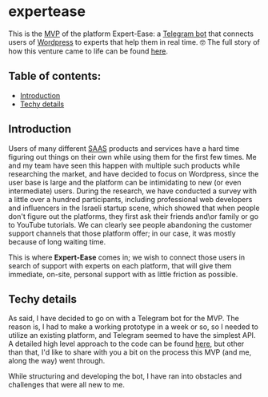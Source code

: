 # expertease
This is the [MVP]() of the platform Expert-Ease: a [Telegram bot](https://core.telegram.org/bots) that connects users of [Wordpress](https://wordpress.org/) to experts that help them in real time. :nerd_face:
The full story of how this venture came to life can be found [here]().

## Table of contents:
 - [Introduction](#introduction)
 - [Techy details](#techy-details)
 
 ## Introduction
 Users of many different [SAAS](https://en.wikipedia.org/wiki/Software_as_a_service) products and services have a hard time figuring out things on their own while using them for the first few times.
 Me and my team have seen this happen with multiple such products while researching the market, and have decided to focus on Wordpress, since the user base is large and the
 platform can be intimidating to new (or even intermediate) users.
 During the research, we have conducted a survey with a little over a hundred participants, including professional web developers and influencers in
 the Israeli startup scene, which showed that when people don't figure out the platforms, they first ask their friends and\or family or go
 to YouTube tutorials. We can clearly see people abandoning the customer support channels that those platform offer; in our case, it was
 mostly because of long waiting time.
 
 This is where **Expert-Ease** comes in; we wish to connect those users in search of support with experts on each platform, that will give them
 immediate, on-site, personal support with as little friction as possible.
 
 ## Techy details
 As said, I have decided to go on with a Telegram bot for the MVP. The reason is, I had to make a working prototype in a week or so, so I
 needed to utilize an existing platform, and Telegram seemed to have the simplest API.
 A detailed high level approach to the code can be found [here](), but other than that, I'd like to share with you a bit on the process
 this MVP (and me, along the way) went through.
 
 While structuring and developing the bot, I have ran into obstacles and challenges that were all new to me.
